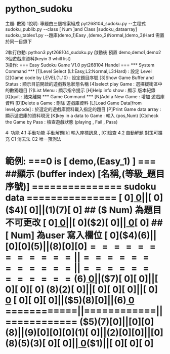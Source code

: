 # python_sudoku
主題: 數獨
1說明:
	專題由三個檔案組成
	pyt268104_sudoku.py	--主程式
	sudoku_publib.py	--class [ Num ]and Class [sudoku_dataarray]
	sudoku_tablex1.py   --題庫(demo_1)Easy ,(demo_2)Normal,(demo_3)Hard
	需置於同一目錄下

2執行啟動:
	python3 pyt268104_sudoku.py
	啟動後 預置 demo,demo1,demo2 3個遊戲庫資料(keyin 3 whill list)        
3操作:
=== Easy Sudoku Game V1.0 pyt268104 Handel ===
*** System Command ***
[1]Level Select (L1:Easy,L2:Normal,L3:Hard) 	: 設定 Level
[2]Game code by LEVEL(1..10)					: 設定題目序號
[3]Show Game Buffer and Status 					: 顯示目前開啟的遊戲數急狀態名稱
[4]select play Game								: 選擇緩衝區中的數獨題目
[?]List Menu									: 顯示指令提示
[H]Help info show								: 顯示 版本紀錄
[Q]quit						    				: 結束離開
*** Game Command *** 
[N]Add a New Game								: 增加 遊戲庫資料 
[D]Delete a Game								: 刪除 遊戲庫資料
[L]Load Game Data[from level,gcode]				: 於選定的遊戲庫資料載入指定的題目
[P]Print Game data array						: 顯示遊戲庫的資料現況
[K]key in a data to Game						: 輸入 (pos,Num) 
[C]check the Game by Pass						: 檢查遊戲狀態 (playing , Fail , Pass)

4: 功能 
 4.1 手動功能 手動解題[k] 輸入座標訊息 , [C]檢查
 4.2 自動解題 對策可擴充
     C1 消去法
     C2 唯一預測法

範例:
===0 is [ demo,(Easy_1) ] === ##顯示 (buffer index)  [名稱,(等級_題目序號)]
=============== sudoku data ===============
[ 0][ 0]($9)||[ 0]($4)[ 0]||($1)($7)[ 0]   ## ($ Num) 為題目不可更改
[ 0][ 0]($1)||[ 0]($2)[ 0]||[ 0]($3)[ 0]   ## [  Num] 為user 寫入欄位
[ 0]($4)($6)||[ 0][ 0]($5)||($8)[ 0][ 0]
============||============||============
($6)[ 0]($3)||($7)[ 0][ 0]||[ 0][ 0][ 0]
($8)($2)[ 0]||[ 0][ 0][ 0]||[ 0][ 0]($4)
[ 0][ 0][ 0]||($5)($8)[ 0]||($6)[ 0]($3)
============||============||============
($5)($7)[ 0]||[ 0][ 0]($8)||($9)[ 0][ 0]
[ 0]($1)[ 0]||($2)[ 0][ 0]||[ 0]($8)($5)
($3)[ 0][ 0]||[ 0]($5)($1)||[ 0][ 0][ 0]
==========================================



